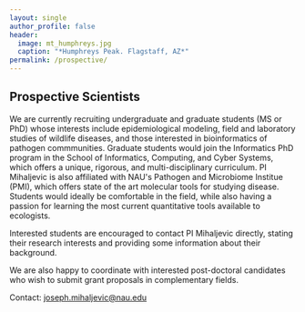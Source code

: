 ```yaml
---
layout: single
author_profile: false
header:
  image: mt_humphreys.jpg
  caption: "*Humphreys Peak. Flagstaff, AZ*" 
permalink: /prospective/
---
```


## Prospective Scientists

We are currently recruiting undergraduate and graduate students (MS or PhD) whose interests include epidemiological modeling, field and laboratory studies of wildlife diseases, and those interested in bioinformatics of pathogen commmunities. Graduate students would join the Informatics PhD program in the School of Informatics, Computing, and Cyber Systems, which offers a unique, rigorous, and multi-disciplinary curriculum. PI Mihaljevic is also affiliated with NAU's Pathogen and Microbiome Institue (PMI), which offers state of the art molecular tools for studying disease. Students would ideally be comfortable in the field, while also having a passion for learning the most current quantitative tools available to ecologists. 

Interested students are encouraged to contact PI Mihaljevic directly, stating their research interests and providing some information about their background.

We are also happy to coordinate with interested post-doctoral candidates who wish to submit grant proposals in complementary fields. 

Contact: joseph.mihaljevic@nau.edu
